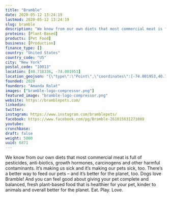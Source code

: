 ```yaml
---
title: "Bramble"
date: 2020-05-12 13:24:19
lastmod: 2020-05-12 13:24:19
slug: bramble
description: "We know from our own diets that most commercial meat is full of pesticides, anti-biotics, growth hormones, carcinogens and other harmful contaminants. It’s making us sick and it’s making our pets sick, too. There’s a better way to feed our pets – and it’s better for the planet, too. Dogs love Bramble! And you can feel good about giving your pet complete and balanced, fresh plant-based food that is healthier for your pet, kinder to animals and overall better for the planet. Eat. Play. Love."
proteins: [Plant-Based]
products: [Pet Food]
business: [Production]
finance_type: []
country: "United States"
country_code: "US"
city: "New York"
postal_code: "10013"
location: [40.718336, -74.001953]
location_geojson: "{\"type\":\"Point\",\"coordinates\":[-74.001953,40.718336]}"
founded: 2020
founders: "Amanda Rolat"
images: ["bramble-logo-compressor.png"]
featured_image: "bramble-logo-compressor.png"
website: https://bramblepets.com/
linkedin: 
twitter: 
instagram: https://www.instagram.com/bramblepets/
facebook: https://www.facebook.com/pg/Bramble-261015631271089
youtube: 
crunchbase: 
draft: false
weight: 5000
uuid: 6871
---
```

We know from our own diets that most commercial meat is full of pesticides, anti-biotics, growth hormones, carcinogens and other harmful contaminants. It’s making us sick and it’s making our pets sick, too. There’s a better way to feed our pets – and it’s better for the planet, too. Dogs love Bramble! And you can feel good about giving your pet complete and balanced, fresh plant-based food that is healthier for your pet, kinder to animals and overall better for the planet. Eat. Play. Love.
